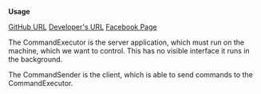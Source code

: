 **Usage**

[GitHub URL](https://github.com/Mortens4444/CommandExecutor)
[Developer's URL](http://w3.hdsnet.hu/mortens/)
[Facebook Page](https://www.facebook.com/developersdream)

The CommandExecutor is the server application, which must run on the machine, which we want to control.
This has no visible interface it runs in the background.

The CommandSender is the client, which is able to send commands to the CommandExecutor.